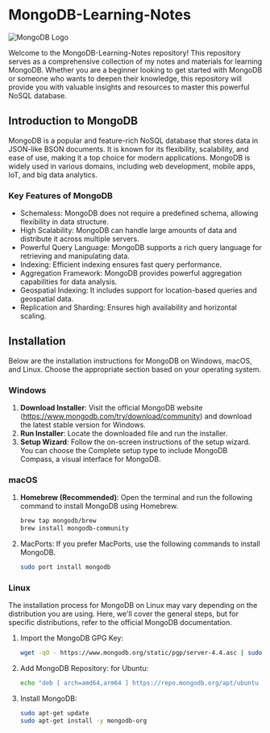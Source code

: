 # MongoDB-Learning-Notes

![MongoDB Logo](https://www.mongodb.com/assets/images/global/favicon.ico)

Welcome to the MongoDB-Learning-Notes repository! This repository serves as a comprehensive collection of my notes and materials for learning MongoDB. Whether you are a beginner looking to get started with MongoDB or someone who wants to deepen their knowledge, this repository will provide you with valuable insights and resources to master this powerful NoSQL database.

## Introduction to MongoDB

MongoDB is a popular and feature-rich NoSQL database that stores data in JSON-like BSON documents. It is known for its flexibility, scalability, and ease of use, making it a top choice for modern applications. MongoDB is widely used in various domains, including web development, mobile apps, IoT, and big data analytics.

### Key Features of MongoDB

- Schemaless: MongoDB does not require a predefined schema, allowing flexibility in data structure.
- High Scalability: MongoDB can handle large amounts of data and distribute it across multiple servers.
- Powerful Query Language: MongoDB supports a rich query language for retrieving and manipulating data.
- Indexing: Efficient indexing ensures fast query performance.
- Aggregation Framework: MongoDB provides powerful aggregation capabilities for data analysis.
- Geospatial Indexing: It includes support for location-based queries and geospatial data.
- Replication and Sharding: Ensures high availability and horizontal scaling.

## Installation

Below are the installation instructions for MongoDB on Windows, macOS, and Linux. Choose the appropriate section based on your operating system.

### Windows

1. **Download Installer**: Visit the official MongoDB website (https://www.mongodb.com/try/download/community) and download the latest stable version for Windows.
2. **Run Installer**: Locate the downloaded file and run the installer.
3. **Setup Wizard**: Follow the on-screen instructions of the setup wizard. You can choose the Complete setup type to include MongoDB Compass, a visual interface for MongoDB.

### macOS

1. **Homebrew (Recommended)**: Open the terminal and run the following command to install MongoDB using Homebrew.

   ```bash
   brew tap mongodb/brew
   brew install mongodb-community
   ```
2. MacPorts: If you prefer MacPorts, use the following commands to install MongoDB.
   
   ```bash
   sudo port install mongodb
   ```
### Linux
The installation process for MongoDB on Linux may vary depending on the distribution you are using. Here, we'll cover the general steps, but for specific distributions, refer to the official MongoDB documentation.
1. Import the MongoDB GPG Key:
   ```bash
   wget -qO - https://www.mongodb.org/static/pgp/server-4.4.asc | sudo apt-key add -
   ```
2. Add MongoDB Repository:
  for Ubuntu:
   ```bash
   echo "deb [ arch=amd64,arm64 ] https://repo.mongodb.org/apt/ubuntu $(lsb_release -cs)/mongodb-org/4.4 multiverse" | sudo tee /etc/apt/sources.list.d/mongodb-org-4.4.list
   ```
3. Install MongoDB:
   ```bash
   sudo apt-get update
   sudo apt-get install -y mongodb-org
   ```
